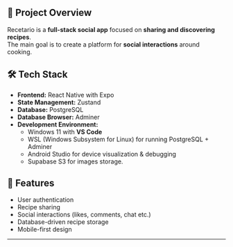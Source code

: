 ## 🚀 Project Overview
Recetario is a **full-stack social app** focused on **sharing and discovering recipes**.  
The main goal is to create a platform for **social interactions** around cooking.

## 🛠️ Tech Stack
- **Frontend:** React Native with Expo
- **State Management:** Zustand
- **Database:** PostgreSQL
- **Database Browser:** Adminer
- **Development Environment:**
  - Windows 11 with **VS Code**
  - WSL (Windows Subsystem for Linux) for running PostgreSQL + Adminer
  - Android Studio for device visualization & debugging
  - Supabase S3 for images storage.

## 📂 Features 
- User authentication
- Recipe sharing
- Social interactions (likes, comments, chat etc.)
- Database-driven recipe storage
- Mobile-first design

---
